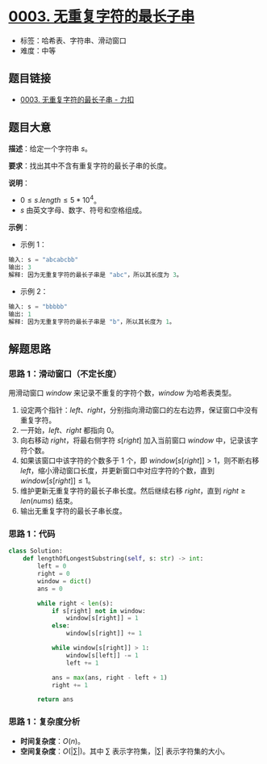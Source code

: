 # [0003. 无重复字符的最长子串](https://leetcode.cn/problems/longest-substring-without-repeating-characters/)

- 标签：哈希表、字符串、滑动窗口
- 难度：中等

## 题目链接

- [0003. 无重复字符的最长子串 - 力扣](https://leetcode.cn/problems/longest-substring-without-repeating-characters/)

## 题目大意

**描述**：给定一个字符串 $s$。

**要求**：找出其中不含有重复字符的最长子串的长度。

**说明**：

- $0 \le s.length \le 5 * 10^4$。
- $s$ 由英文字母、数字、符号和空格组成。

**示例**：

- 示例 1：

```python
输入: s = "abcabcbb"
输出: 3 
解释: 因为无重复字符的最长子串是 "abc"，所以其长度为 3。
```

- 示例 2：

```python
输入: s = "bbbbb"
输出: 1
解释: 因为无重复字符的最长子串是 "b"，所以其长度为 1。
```

## 解题思路

### 思路 1：滑动窗口（不定长度）

用滑动窗口 $window$ 来记录不重复的字符个数，$window$ 为哈希表类型。

1. 设定两个指针：$left$、$right$，分别指向滑动窗口的左右边界，保证窗口中没有重复字符。
2. 一开始，$left$、$right$ 都指向 $0$。
3. 向右移动 $right$，将最右侧字符 $s[right]$ 加入当前窗口 $window$ 中，记录该字符个数。
4. 如果该窗口中该字符的个数多于 $1$ 个，即 $window[s[right]] > 1$，则不断右移 $left$，缩小滑动窗口长度，并更新窗口中对应字符的个数，直到 $window[s[right]] \le 1$。
5. 维护更新无重复字符的最长子串长度。然后继续右移 $right$，直到 $right \ge len(nums)$ 结束。
6. 输出无重复字符的最长子串长度。

### 思路 1：代码

```python
class Solution:
    def lengthOfLongestSubstring(self, s: str) -> int:
        left = 0
        right = 0
        window = dict()
        ans = 0

        while right < len(s):
            if s[right] not in window:
                window[s[right]] = 1
            else:
                window[s[right]] += 1

            while window[s[right]] > 1:
                window[s[left]] -= 1
                left += 1

            ans = max(ans, right - left + 1)
            right += 1

        return ans
```

### 思路 1：复杂度分析

- **时间复杂度**：$O(n)$。
- **空间复杂度**：$O(| \sum |)$。其中 $\sum$ 表示字符集，$| \sum |$ 表示字符集的大小。
